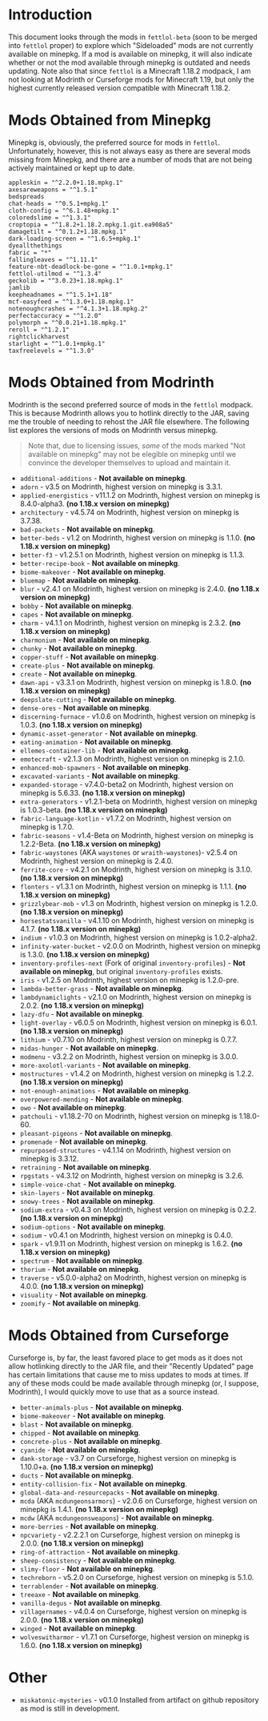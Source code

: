 # Introduction

This document looks through the mods in `fettlol-beta` (soon to be merged into `fettlol` proper) to explore which "Sideloaded" mods are not currently available on minepkg. If a mod is available on minepkg, it will also indicate whether or not the mod available through minepkg is outdated and needs updating. Note also that since `fettlol` is a Minecraft 1.18.2 modpack, I am not looking at Modrinth or Curseforge mods for Minecraft 1.19, but only the highest currently released version compatible with Minecraft 1.18.2.

# Mods Obtained from Minepkg

Minepkg is, obviously, the preferred source for mods in `fettlol`. Unfortunately, however, this is not always easy as there are several mods missing from Minepkg, and there are a number of mods that are not being actively maintained or kept up to date.

```
appleskin = "^2.2.0+1.18.mpkg.1"
axesareweapons = "^1.5.1"
bedspreads
chat-heads = "^0.5.1+mpkg.1"
cloth-config = "^6.1.48+mpkg.1"
coloredslime = "^1.3.1"
croptopia = "^1.8.2+1.18.2.mpkg.1.git.ea908a5"
damagetilt = "^0.1.2+1.18.mpkg.1"
dark-loading-screen = "^1.6.5+mpkg.1"
dyeallthethings
fabric = "*"
fallingleaves = "^1.11.1"
feature-nbt-deadlock-be-gone = "^1.0.1+mpkg.1"
fettlol-utilmod = "^1.3.4"
geckolib = "^3.0.23+1.18.mpkg.1"
jamlib
keepheadnames = "^1.5.1+1.18"
mcf-easyfeed = "^1.3.0+1.18.mpkg.1"
notenoughcrashes = "^4.1.3+1.18.mpkg.2"
perfectaccuracy = "^1.2.0"
polymorph = "^0.0.21+1.18.mpkg.1"
reroll = "^1.2.1"
rightclickharvest
starlight = "^1.0.1+mpkg.1"
taxfreelevels = "^1.3.0"
```

# Mods Obtained from Modrinth

Modrinth is the second preferred source of mods in the `fettlol` modpack. This is because Modrinth allows you to hotlink directly to the JAR, saving me the trouble of needing to rehost the JAR file elsewhere. The following list explores the versions of mods on Modrinth versus minepkg.

> Note that, due to licensing issues, *some* of the mods marked "Not available on minepkg" may not be elegible on minepkg until we convince the developer themselves to upload and maintain it.

- `additional-additions` - **Not available on minepkg**.
- `adorn` - v3.5 on Modrinth, highest version on minepkg is 3.3.1.
- `applied-energistics` - v11.1.2 on Modrinth, highest version on minepkg is 8.4.0-alpha3. **(no 1.18.x version on minepkg)**
- `architectury` - v4.5.74 on Modrinth, highest version on minepkg is 3.7.38.
- `bad-packets` - **Not available on minepkg**.
- `better-beds` - v1.2 on Modrinth, highest version on minepkg is 1.1.0. **(no 1.18.x version on minepkg)**
- `better-f3` - v1.2.5.1 on Modrinth, highest version on minepkg is 1.1.3.
- `better-recipe-book` - **Not available on minepkg**.
- `biome-makeover` - **Not available on minepkg**.
- `bluemap` - **Not available on minepkg**.
- `blur` - v2.4.1 on Modrinth, highest version on minepkg is 2.4.0. **(no 1.18.x version on minepkg)**
- `bobby` - **Not available on minepkg**.
- `capes` - **Not available on minepkg**.
- `charm` - v4.1.1 on Modrinth, highest version on minepkg is 2.3.2. **(no 1.18.x version on minepkg)**
- `charmonium` - **Not available on minepkg**.
- `chunky` - **Not available on minepkg**.
- `copper-stuff` - **Not available on minepkg**.
- `create-plus` - **Not available on minepkg**.
- `create` - **Not available on minepkg**.
- `dawn-api` - v3.3.1 on Modrinth, highest version on minepkg is 1.8.0. **(no 1.18.x version on minepkg)**
- `deepslate-cutting` - **Not available on minepkg**.
- `dense-ores` - **Not available on minepkg**.
- `discerning-furnace` - v1.0.6 on Modrinth, highest version on minepkg is 1.0.3. **(no 1.18.x version on minepkg)**
- `dynamic-asset-generator` - **Not available on minepkg**.
- `eating-animation` - **Not available on minepkg**.
- `ellemes-container-lib` - **Not available on minepkg**.
- `emotecraft` - v2.1.3 on Modrinth, highest version on minepkg is 2.1.0. 
- `enhanced-mob-spawners` - **Not available on minepkg**.
- `excavated-variants` - **Not available on minepkg**.
- `expanded-storage` - v7.4.0-beta2 on Modrinth, highest version on minepkg is 5.6.33. **(no 1.18.x version on minepkg)**
- `extra-generators` - v1.2.1-beta on Modrinth, highest version on minepkg is 1.0.3-beta. **(no 1.18.x version on minepkg)**
- `fabric-language-kotlin` - v1.7.2 on Modrinth, highest version on minepkg is 1.7.0. 
- `fabric-seasons` - v1.4-Beta on Modrinth, highest version on minepkg is 1.2.2-Beta. **(no 1.18.x version on minepkg)**
- `fabric-waystones` (AKA `waystones` or `wraith-waystones`)- v2.5.4 on Modrinth, highest version on minepkg is 2.4.0.
- `ferrite-core` - v4.2.1 on Modrinth, highest version on minepkg is 3.1.0. **(no 1.18.x version on minepkg)**
- `flonters` - v1.3.1 on Modrinth, highest version on minepkg is 1.1.1. **(no 1.18.x version on minepkg)**
- `grizzlybear-mob` - v1.3 on Modrinth, highest version on minepkg is 1.2.0. **(no 1.18.x version on minepkg)**
- `horsestatsvanilla` - v4.1.10 on Modrinth, highest version on minepkg is 4.1.7. **(no 1.18.x version on minepkg)**
- `indium` - v1.0.3 on Modrinth, highest version on minepkg is 1.0.2-alpha2.
- `infinity-water-bucket` - v2.0.0 on Modrinth, highest version on minepkg is 1.3.0. **(no 1.18.x version on minepkg)**
- `inventory-profiles-next` (Fork of original `inventory-profiles`) - **Not available on minepkg**, but original `inventory-profiles` exists.
- `iris` - v1.2.5 on Modrinth, highest version on minepkg is 1.2.0-pre.
- `lambda-better-grass` - **Not available on minepkg**.
- `lambdynamiclights` - v2.1.0 on Modrinth, highest version on minepkg is 2.0.2. **(no 1.18.x version on minepkg)**
- `lazy-dfu` - **Not available on minepkg**.
- `light-overlay` - v6.0.5 on Modrinth, highest version on minepkg is 6.0.1. **(no 1.18.x version on minepkg)**
- `lithium` - v0.7.10 on Modrinth, highest version on minepkg is 0.7.7.
- `midas-hunger` - **Not available on minepkg**.
- `modmenu` - v3.2.2 on Modrinth, highest version on minepkg is 3.0.0.
- `more-axolotl-variants` - **Not available on minepkg**.
- `mostructures` - v1.4.2 on Modrinth, highest version on minepkg is 1.2.2. **(no 1.18.x version on minepkg)**
- `not-enough-animations` - **Not available on minepkg**.
- `overpowered-mending` - **Not available on minepkg**.
- `owo` - **Not available on minepkg**.
- `patchouli` - v1.18.2-70 on Modrinth, highest version on minepkg is 1.18.0-60.
- `pleasant-pigeons` - **Not available on minepkg**.
- `promenade` - **Not available on minepkg**.
- `repurposed-structures` - v4.1.14 on Modrinth, highest version on minepkg is 3.3.12.
- `retraining` - **Not available on minepkg**.
- `rpgstats` - v4.3.12 on Modrinth, highest version on minepkg is 3.2.6.
- `simple-voice-chat` - **Not available on minepkg**.
- `skin-layers` - **Not available on minepkg**.
- `snowy-trees` - **Not available on minepkg**.
- `sodium-extra` - v0.4.3 on Modrinth, highest version on minepkg is 0.2.2. **(no 1.18.x version on minepkg)**
- `sodium-options` - **Not available on minepkg**.
- `sodium` - v0.4.1 on Modrinth, highest version on minepkg is 0.4.0.
- `spark` - v1.9.11 on Modrinth, highest version on minepkg is 1.6.2. **(no 1.18.x version on minepkg)**
- `spectrum` - **Not available on minepkg**.
- `thorium` - **Not available on minepkg**.
- `traverse` - v5.0.0-alpha2 on Modrinth, highest version on minepkg is 4.0.0. **(no 1.18.x version on minepkg)**
- `visuality` - **Not available on minepkg**.
- `zoomify` - **Not available on minepkg**.

# Mods Obtained from Curseforge

Curseforge is, by far, the least favored place to get mods as it does not allow hotlinking directly to the JAR file, and their "Recently Updated" page has certain limitations that cause me to miss updates to mods at times. If any of these mods could be made available through minepkg (or, I suppose, Modrinth), I would quickly move to use that as a source instead.

- `better-animals-plus` - **Not available on minepkg**.
- `biome-makeover` - **Not available on minepkg**.
- `blast` - **Not available on minepkg**.
- `chipped` - **Not available on minepkg**.
- `concrete-plus` - **Not available on minepkg**.
- `cyanide` - **Not available on minepkg**.
- `dank-storage` - v3.7 on Curseforge, highest version on minepkg is 1.10.0+a. **(no 1.18.x version on minepkg)**
- `ducts` - **Not available on minepkg**.
- `entity-collision-fix` - **Not available on minepkg**.
- `global-data-and-resourcepacks` - **Not available on minepkg**.
- `mcda` (AKA `mcdungeonsarmors`) - v2.0.6 on Curseforge, highest version on minepkg is 1.4.1. **(no 1.18.x version on minepkg)**
- `mcdw` (AKA `mcdungeonsweapons`) - **Not available on minepkg**.
- `more-berries` - **Not available on minepkg**.
- `npcvariety` - v2.2.2.1 on Curseforge, highest version on minepkg is 2.0.0. **(no 1.18.x version on minepkg)**
- `ring-of-attraction` - **Not available on minepkg**.
- `sheep-consistency` - **Not available on minepkg**.
- `slimy-floor` - **Not available on minepkg**.
- `techreborn` - v5.2.0 on Curseforge, highest version on minepkg is 5.1.0.
- `terrablender` - **Not available on minepkg**.
- `treeaxe` - **Not available on minepkg**.
- `vanilla-degus` - **Not available on minepkg**.
- `villagernames` - v4.0.4 on Curseforge, highest version on minepkg is 2.0.0. **(no 1.18.x version on minepkg)**
- `winged` - **Not available on minepkg**.
- `wolveswitharmor` - v1.7.1 on Curseforge, highest version on minepkg is 1.6.0. **(no 1.18.x version on minepkg)** 

# Other

- `miskatonic-mysteries` - v0.1.0 Installed from artifact on github repository as mod is still in development.